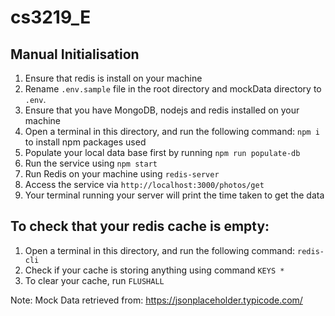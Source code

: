 # cs3219_E

## Manual Initialisation
1. Ensure that redis is install on your machine
1. Rename `.env.sample` file in the root directory and mockData directory to `.env`.
2. Ensure that you have MongoDB, nodejs and redis installed on your machine
3. Open a terminal in this directory, and run the following command: 
`npm i` to install npm packages used
4. Populate your local data base first by running `npm run populate-db`
5. Run the service using `npm start`
6. Run Redis on your machine using `redis-server`
7. Access the service via `http://localhost:3000/photos/get`
8. Your terminal running your server will print the time taken to get the data


## To check that your redis cache is empty:
1. Open a terminal in this directory, and run the following command: `redis-cli`
2. Check if your cache is storing anything using command `KEYS *`
3. To clear your cache, run `FLUSHALL`

Note: Mock Data retrieved from: https://jsonplaceholder.typicode.com/
